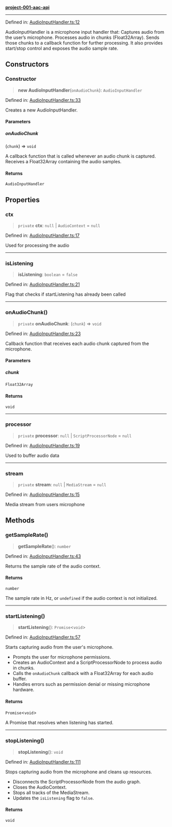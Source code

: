 [**project-001-aac-api**](../../README.md)

***

Defined in: [AudioInputHandler.ts:12](https://github.com/Capstone-Projects-2025-Fall/project-001-aac-api/blob/bc21471f230194581e4f0db915456df0e64b2367/src/AudioInputHandler.ts#L12)

AudioInputHandler is a microphone input handler that:
Captures audio from the user’s microphone.
Processes audio in chunks (Float32Array).
Sends those chunks to a callback function for further processing.
It also provides start/stop control and exposes the audio sample rate.

## Constructors

### Constructor

> **new AudioInputHandler**(`onAudioChunk`): `AudioInputHandler`

Defined in: [AudioInputHandler.ts:33](https://github.com/Capstone-Projects-2025-Fall/project-001-aac-api/blob/bc21471f230194581e4f0db915456df0e64b2367/src/AudioInputHandler.ts#L33)

Creates a new AudioInputHandler.

#### Parameters

##### onAudioChunk

(`chunk`) => `void`

A callback function that is called whenever
                       an audio chunk is captured. Receives a Float32Array
                       containing the audio samples.

#### Returns

`AudioInputHandler`

## Properties

### ctx

> `private` **ctx**: `null` \| `AudioContext` = `null`

Defined in: [AudioInputHandler.ts:17](https://github.com/Capstone-Projects-2025-Fall/project-001-aac-api/blob/bc21471f230194581e4f0db915456df0e64b2367/src/AudioInputHandler.ts#L17)

Used for processing the audio

***

### isListening

> **isListening**: `boolean` = `false`

Defined in: [AudioInputHandler.ts:21](https://github.com/Capstone-Projects-2025-Fall/project-001-aac-api/blob/bc21471f230194581e4f0db915456df0e64b2367/src/AudioInputHandler.ts#L21)

Flag that checks if startListening has already been called

***

### onAudioChunk()

> `private` **onAudioChunk**: (`chunk`) => `void`

Defined in: [AudioInputHandler.ts:23](https://github.com/Capstone-Projects-2025-Fall/project-001-aac-api/blob/bc21471f230194581e4f0db915456df0e64b2367/src/AudioInputHandler.ts#L23)

Callback function that receives each audio chunk captured from the microphone.

#### Parameters

##### chunk

`Float32Array`

#### Returns

`void`

***

### processor

> `private` **processor**: `null` \| `ScriptProcessorNode` = `null`

Defined in: [AudioInputHandler.ts:19](https://github.com/Capstone-Projects-2025-Fall/project-001-aac-api/blob/bc21471f230194581e4f0db915456df0e64b2367/src/AudioInputHandler.ts#L19)

Used to buffer audio data

***

### stream

> `private` **stream**: `null` \| `MediaStream` = `null`

Defined in: [AudioInputHandler.ts:15](https://github.com/Capstone-Projects-2025-Fall/project-001-aac-api/blob/bc21471f230194581e4f0db915456df0e64b2367/src/AudioInputHandler.ts#L15)

Media stream from users microphone

## Methods

### getSampleRate()

> **getSampleRate**(): `number`

Defined in: [AudioInputHandler.ts:43](https://github.com/Capstone-Projects-2025-Fall/project-001-aac-api/blob/bc21471f230194581e4f0db915456df0e64b2367/src/AudioInputHandler.ts#L43)

Returns the sample rate of the audio context.

#### Returns

`number`

The sample rate in Hz, or `undefined` if the audio context is not initialized.

***

### startListening()

> **startListening**(): `Promise`\<`void`\>

Defined in: [AudioInputHandler.ts:57](https://github.com/Capstone-Projects-2025-Fall/project-001-aac-api/blob/bc21471f230194581e4f0db915456df0e64b2367/src/AudioInputHandler.ts#L57)

Starts capturing audio from the user's microphone.

- Prompts the user for microphone permissions.
- Creates an AudioContext and a ScriptProcessorNode to process audio in chunks.
- Calls the `onAudioChunk` callback with a Float32Array for each audio buffer.
- Handles errors such as permission denial or missing microphone hardware.

#### Returns

`Promise`\<`void`\>

A Promise that resolves when listening has started.

***

### stopListening()

> **stopListening**(): `void`

Defined in: [AudioInputHandler.ts:111](https://github.com/Capstone-Projects-2025-Fall/project-001-aac-api/blob/bc21471f230194581e4f0db915456df0e64b2367/src/AudioInputHandler.ts#L111)

Stops capturing audio from the microphone and cleans up resources.

- Disconnects the ScriptProcessorNode from the audio graph.
- Closes the AudioContext.
- Stops all tracks of the MediaStream.
- Updates the `isListening` flag to `false`.

#### Returns

`void`

